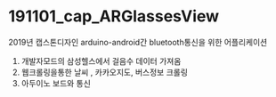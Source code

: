 # 191101_cap_ARGlassesView

2019년 캡스톤디자인 arduino-android간 bluetooth통신을 위한 어플리케이션

1. 개발자모드의 삼성헬스에서 걸음수 데이터 가져옴
2. 웹크롤링을통한 날씨 , 카카오지도, 버스정보 크롤링
3. 아두이노 보드와 통신
